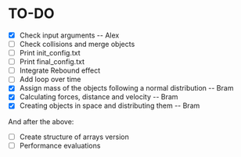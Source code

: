 # TO-DO
- [x] Check input arguments											-- Alex
- [ ] Check collisions and merge objects
- [ ] Print init_config.txt
- [ ] Print final_config.txt
- [ ] Integrate Rebound effect
- [ ] Add loop over time
- [x] Assign mass of the objects following a normal distribution	-- Bram
- [x] Calculating forces, distance and velocity						-- Bram
- [x] Creating objects in space and distributing them				-- Bram

And after the above: 

- [ ] Create structure of arrays version
- [ ] Performance evaluations